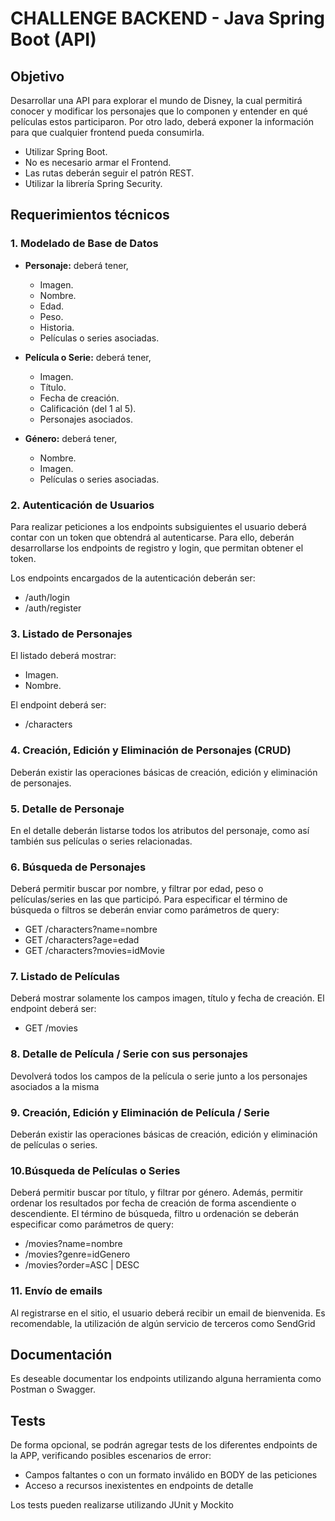 # CHALLENGE BACKEND - Java Spring Boot (API)

## Objetivo

Desarrollar una API para explorar el mundo de Disney, la cual permitirá conocer y modificar los personajes que lo componen y entender en qué películas estos participaron. Por otro lado, deberá exponer la información para que cualquier frontend pueda consumirla.

- Utilizar Spring Boot.
- No es necesario armar el Frontend.
- Las rutas deberán seguir el patrón REST.
- Utilizar la librería Spring Security.

## Requerimientos técnicos

### 1. Modelado de Base de Datos
- **Personaje:** deberá tener,
  - Imagen.
  - Nombre.
  - Edad.
  - Peso.
  - Historia.
  - Películas o series asociadas.

- **Película o Serie:** deberá tener,
  - Imagen.
  - Título.
  - Fecha de creación.
  - Calificación (del 1 al 5).
  - Personajes asociados.

- **Género:** deberá tener,
  - Nombre.
  - Imagen.
  - Películas o series asociadas.

### 2. Autenticación de Usuarios
Para realizar peticiones a los endpoints subsiguientes el usuario deberá contar con un token que obtendrá al autenticarse. Para ello, deberán desarrollarse los endpoints de registro y login, que permitan obtener el token.

Los endpoints encargados de la autenticación deberán ser:

- /auth/login
- /auth/register

### 3. Listado de Personajes

El listado deberá mostrar:
- Imagen.
- Nombre.

El endpoint deberá ser:
- /characters

### 4. Creación, Edición y Eliminación de Personajes (CRUD)
Deberán existir las operaciones básicas de creación, edición y eliminación de personajes.

### 5. Detalle de Personaje
En el detalle deberán listarse todos los atributos del personaje, como así también sus películas o series relacionadas.

### 6. Búsqueda de Personajes
Deberá permitir buscar por nombre, y filtrar por edad, peso o películas/series en las que participó. Para especificar el término de búsqueda o filtros se deberán enviar como parámetros de query:
- GET /characters?name=nombre
- GET /characters?age=edad
- GET /characters?movies=idMovie

### 7. Listado de Películas
Deberá mostrar solamente los campos imagen, título y fecha de creación.
El endpoint deberá ser:
- GET /movies

### 8. Detalle de Película / Serie con sus personajes
Devolverá todos los campos de la película o serie junto a los personajes asociados a la misma

### 9. Creación, Edición y Eliminación de Película / Serie
Deberán existir las operaciones básicas de creación, edición y eliminación de películas o series.

### 10.Búsqueda de Películas o Series
Deberá permitir buscar por título, y filtrar por género. Además, permitir ordenar los resultados por fecha de creación de forma ascendiente o descendiente. El término de búsqueda, filtro u ordenación se deberán especificar como parámetros de query:
- /movies?name=nombre
- /movies?genre=idGenero
- /movies?order=ASC | DESC

### 11. Envío de emails
Al registrarse en el sitio, el usuario deberá recibir un email de bienvenida. Es recomendable, la utilización de algún servicio de terceros como SendGrid

## Documentación
Es deseable documentar los endpoints utilizando alguna herramienta como Postman o Swagger.

## Tests
De forma opcional, se podrán agregar tests de los diferentes endpoints de la APP, verificando posibles escenarios de error:
- Campos faltantes o con un formato inválido en BODY de las peticiones
- Acceso a recursos inexistentes en endpoints de detalle

Los tests pueden realizarse utilizando JUnit y Mockito
